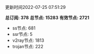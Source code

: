 更新时间2022-07-25 07:51:29

**总订阅: 378**
**总节点: 15283**
**有效节点: 2721**
- ss节点: 681
- ssr节点: 5
- v2ray节点: 1813
- trojan节点: 222
